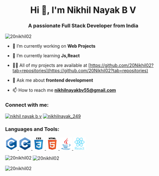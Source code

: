 <h1 align="center">Hi 👋, I'm Nikhil Nayak B V</h1>
<h3 align="center">A passionate Full Stack Developer from India</h3>

<p align="left"> <img src="https://komarev.com/ghpvc/?username=20nikhil02&label=Profile%20views&color=0e75b6&style=flat" alt="20nikhil02" /> </p>

- 🔭 I’m currently working on **Web Projects**

- 🌱 I’m currently learning **Js,React**

- 👨‍💻 All of my projects are available at [https://github.com/20Nikhil02?tab=repositories](https://github.com/20Nikhil02?tab=repositories)

- 💬 Ask me about **frontend development**

- 📫 How to reach me **nikhilnayakbv55@gmail.com**

<h3 align="left">Connect with me:</h3>
<p align="left">
<a href="https://linkedin.com/in/nikhil nayak b v" target="blank"><img align="center" src="https://raw.githubusercontent.com/rahuldkjain/github-profile-readme-generator/master/src/images/icons/Social/linked-in-alt.svg" alt="nikhil nayak b v" height="30" width="40" /></a>
<a href="https://instagram.com/nikhilnayak_249" target="blank"><img align="center" src="https://raw.githubusercontent.com/rahuldkjain/github-profile-readme-generator/master/src/images/icons/Social/instagram.svg" alt="nikhilnayak_249" height="30" width="40" /></a>
</p>

<h3 align="left">Languages and Tools:</h3>
<p align="left"> <a href="https://www.cprogramming.com/" target="_blank" rel="noreferrer"> <img src="https://raw.githubusercontent.com/devicons/devicon/master/icons/c/c-original.svg" alt="c" width="40" height="40"/> </a> <a href="https://www.w3schools.com/cpp/" target="_blank" rel="noreferrer"> <img src="https://raw.githubusercontent.com/devicons/devicon/master/icons/cplusplus/cplusplus-original.svg" alt="cplusplus" width="40" height="40"/> </a> <a href="https://www.w3schools.com/css/" target="_blank" rel="noreferrer"> <img src="https://raw.githubusercontent.com/devicons/devicon/master/icons/css3/css3-original-wordmark.svg" alt="css3" width="40" height="40"/> </a> <a href="https://www.w3.org/html/" target="_blank" rel="noreferrer"> <img src="https://raw.githubusercontent.com/devicons/devicon/master/icons/html5/html5-original-wordmark.svg" alt="html5" width="40" height="40"/> </a> <a href="https://www.java.com" target="_blank" rel="noreferrer"> <img src="https://raw.githubusercontent.com/devicons/devicon/master/icons/java/java-original.svg" alt="java" width="40" height="40"/> </a> <a href="https://reactjs.org/" target="_blank" rel="noreferrer"> <img src="https://raw.githubusercontent.com/devicons/devicon/master/icons/react/react-original-wordmark.svg" alt="react" width="40" height="40"/> </a> </p>

<p><img align="left" src="https://github-readme-stats.vercel.app/api/top-langs?username=20nikhil02&show_icons=true&locale=en&layout=compact" alt="20nikhil02" /></p>

<p>&nbsp;<img align="center" src="https://github-readme-stats.vercel.app/api?username=20nikhil02&show_icons=true&locale=en" alt="20nikhil02" /></p>

<p><img align="center" src="https://github-readme-streak-stats.herokuapp.com/?user=20nikhil02&" alt="20nikhil02" /></p>
